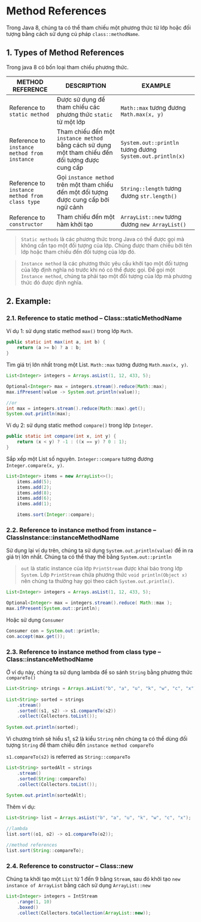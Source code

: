 # Method References

Trong Java 8, chúng ta có thể tham chiếu một phương thức từ lớp hoặc đối tượng bằng cách sử dụng cú pháp `class::methodName`.

## 1. Types of Method References
Trong java 8 có bốn loại tham chiếu phương thức.

| METHOD REFERENCE | DESCRIPTION | EXAMPLE |
|------------------|-------------|---------|
| Reference to `static method` | Được sử dụng để tham chiếu các phương thức `static` từ một lớp | `Math::max` tương đương `Math.max(x, y)` |
| Reference to `instance method from instance` | Tham chiếu đến một `instance method` bằng cách sử dụng một tham chiếu đến đối tượng được cung cấp | `System.out::println` tương đương `System.out.println(x)` |
| Reference to `instance method from class type` | Gọi `instance method` trên một tham chiếu đến một đối tượng được cung cấp bởi ngữ cảnh | `String::length` tương đương `str.length()` |
| Reference to `constructor` | Tham chiếu đến một hàm khởi tạo | `ArrayList::new` tương đương `new ArrayList()` |

> `Static methods` là các phương thức trong Java có thể được gọi mà không cần tạo một đối tượng của lớp. Chúng được tham chiếu bởi tên lớp hoặc tham chiếu đến đối tượng của lớp đó.

> `Instance method` là các phương thức yêu cầu khởi tạo một đối tượng của lớp định nghĩa nó trước khi nó có thể được gọi. Để gọi một `Instance method`, chúng ta phải tạo một đối tượng của lớp mà phương thức đó được định nghĩa.

## 2. Example:

### 2.1. Reference to static method – Class::staticMethodName

Ví dụ 1: sử dụng static method `max()` trong lớp `Math`.
```java
public static int max(int a, int b) {
    return (a >= b) ? a : b;
}
```
Tìm giá trị lớn nhất trong một List. `Math::max` tương đương `Math.max(x, y)`.
```java
List<Integer> integers = Arrays.asList(1, 12, 433, 5);

Optional<Integer> max = integers.stream().reduce(Math::max);
max.ifPresent(value -> System.out.println(value));

//or
int max = integers.stream().reduce(Math::max).get();
System.out.println(max);
```

Ví dụ 2: sử dụng static method `compare()` trong lớp `Integer`.
```java
public static int compare(int x, int y) {
    return (x < y) ? -1 : ((x == y) ? 0 : 1);
}
```

Sắp xếp một List số nguyên. `Integer::compare` tương đương `Integer.compare(x, y)`.
```java
List<Integer> items = new ArrayList<>();
    items.add(5);
    items.add(2);
    items.add(8);
    items.add(6);
    items.add(1);

    items.sort(Integer::compare);
```

### 2.2. Reference to instance method from instance – ClassInstance::instanceMethodName
Sử dụng lại ví dụ trên, chúng ta sử dụng `System.out.println(value)` để in ra giá trị lớn nhất. Chúng ta có thể thay thế bằng `System.out::println`

> `out` là static instance của lớp `PrintStream` được khai báo trong lớp `System`. Lớp `PrintStream` chứa phương thức `void println(Object x)` nên chúng ta thường hay gọi theo cách `System.out.println()`.

```java
List<Integer> integers = Arrays.asList(1, 12, 433, 5);

Optional<Integer> max = integers.stream().reduce( Math::max );
max.ifPresent(System.out::println);
```
Hoặc sử dụng `Consumer`
```java
Consumer con = System.out::println;
con.accept(max.get());
```

### 2.3. Reference to instance method from class type – Class::instanceMethodName
Ở ví dụ này, chúng ta sử dụng lambda để so sánh `String` bằng phương thức `compareTo()`

```java
List<String> strings = Arrays.asList("b", "a", "u", "k", "w", "c", "x");
 
List<String> sorted = strings
    .stream()
    .sorted((s1, s2) -> s1.compareTo(s2))
    .collect(Collectors.toList());
 
System.out.println(sorted);
```
Vì chương trình sẽ hiểu s1, s2 là kiểu `String` nên chúng ta có thể dùng đối tượng `String` để tham chiếu đến `instance method compareTo`

`s1.compareTo(s2)` is referred as `String::compareTo`
```java
List<String> sortedAlt = strings
    .stream()
    .sorted(String::compareTo)
    .collect(Collectors.toList());
 
System.out.println(sortedAlt);
```

Thêm ví dụ:
```java
List<String> list = Arrays.asList("b", "a", "u", "k", "w", "c", "x");

//lambda
list.sort((o1, o2) -> o1.compareTo(o2));

//method references
list.sort(String::compareTo);
```

### 2.4. Reference to constructor – Class::new
Chúng ta khởi tạo một `List` từ 1 đến 9 bằng `Stream`, sau đó khởi tạo `new instance of ArrayList` bằng cách sử dụng `ArrayList::new`

```java
List<Integer> integers = IntStream
    .range(1, 10)
    .boxed()
    .collect(Collectors.toCollection(ArrayList::new));
```
